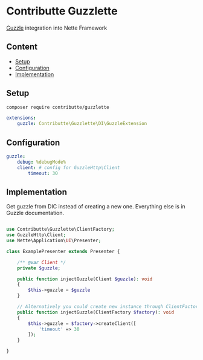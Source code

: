 # Contributte Guzzlette

[Guzzle](https://github.com/guzzle/guzzle) integration into Nette Framework

## Content

- [Setup](#usage)
- [Configuration](#configuration)
- [Implementation](#implementation)

## Setup

```bash
composer require contributte/guzzlette
```

```yaml
extensions:
    guzzle: Contributte\Guzzlette\DI\GuzzleExtension
```

## Configuration

```yaml
guzzle:
    debug: %debugMode%
    client: # config for GuzzleHttp\Client
        timeout: 30
```

## Implementation

Get guzzle from DIC instead of creating a new one.
Everything else is in Guzzle documentation.

```php

use Contributte\Guzzlette\ClientFactory;
use GuzzleHttp\Client;
use Nette\Application\UI\Presenter;

class ExamplePresenter extends Presenter {

    /** @var Client */
    private $guzzle;

    public function injectGuzzle(Client $guzzle): void
    {
        $this->guzzle = $guzzle
    }

    // Alternatively you could create new instance through ClientFactory
    public function injectGuzzle(ClientFactory $factory): void
    {
        $this->guzzle = $factory->createClient([
            'timeout' => 30
        ]);
    }

}
```
